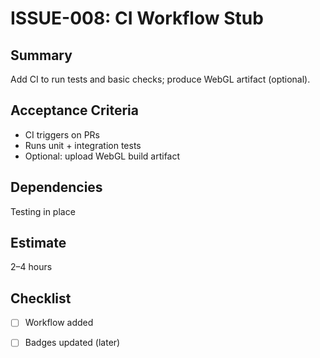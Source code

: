 # ISSUE-008: CI Workflow Stub

## Summary
Add CI to run tests and basic checks; produce WebGL artifact (optional).

## Acceptance Criteria
- CI triggers on PRs
- Runs unit + integration tests
- Optional: upload WebGL build artifact

## Dependencies
Testing in place

## Estimate
2–4 hours

## Checklist
- [ ] Workflow added
- [ ] Badges updated (later)

